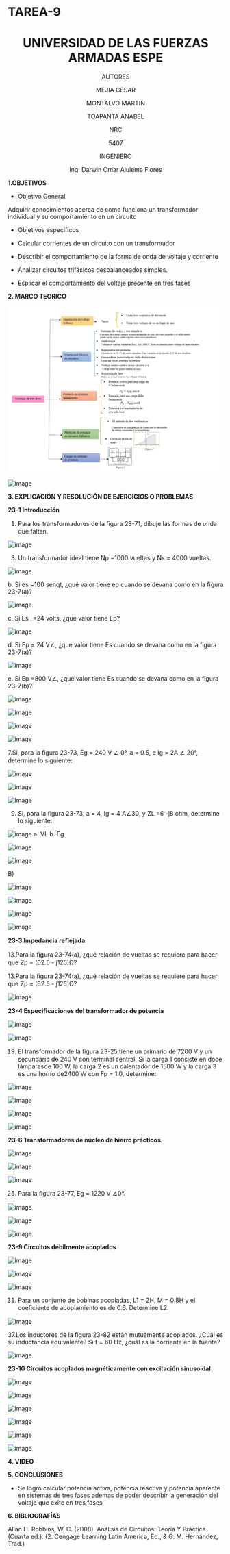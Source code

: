 # TAREA-9

<div align="center">

# UNIVERSIDAD DE LAS FUERZAS ARMADAS ESPE

AUTORES

MEJIA CESAR
  
MONTALVO MARTIN
  
TOAPANTA ANABEL

NRC
  
5407

INGENIERO

Ing. Darwin Omar Alulema Flores

</div>

**1.OBJETIVOS**

- Objetivo General

Adquirir conocimientos acerca de como funciona un transformador individual y su comportamiento en un circuito


- Objetivos específicos

* Calcular corrientes de un circuito con un transformador

* Describir el comportamiento de la forma de onda de voltaje y corriente

* Analizar circuitos trifásicos desbalanceados simples.

* Esplicar el comportamiento del voltaje presente en tres fases

**2. MARCO TEORICO**

![](https://github.com/Anabeltoapanta/TAREA-9/blob/main/MARCO%20TEORICO%2024_page-0001.jpg)

![image](https://user-images.githubusercontent.com/85134094/132527971-61390904-77e9-4024-9395-8c3cf7ab04cd.png)

**3. EXPLICACIÓN Y RESOLUCIÓN DE EJERCICIOS O PROBLEMAS**

**23-1 Introducción**

1. Para los transformadores de la ﬁgura 23-71, dibuje las formas de onda que faltan.

![image](https://user-images.githubusercontent.com/85134094/132509778-9ab5bcc3-7937-44c7-8779-4c319510fe3f.png)

3. Un transformador ideal tiene Np =1000 vueltas y Ns = 4000 vueltas.

![image](https://user-images.githubusercontent.com/85134094/132523329-a4b09761-1532-48e9-903f-59b78f24f902.png)

b. Si es =100 senqt, ¿qué valor tiene ep cuando se devana como en la figura 23-7(a)?

![image](https://user-images.githubusercontent.com/85134094/132523432-ae81c521-f4d6-40a2-aef0-ccaf33c7cd98.png)

c. Si Es _=24 volts, ¿qué valor tiene Ep?

![image](https://user-images.githubusercontent.com/85134094/132523493-e41eea40-a698-40e0-a95a-8b96a036619a.png)


d. Si Ep = 24 V∠, ¿qué valor tiene Es cuando se devana como en la figura
23-7(a)?

![image](https://user-images.githubusercontent.com/85134094/132523564-d60d1648-ea83-4881-8a6d-1606bcd0a839.png)

e. Si Ep =800 V∠, ¿qué valor tiene Es cuando se devana como en la figura
23-7(b)?

![image](https://user-images.githubusercontent.com/85134094/132523645-91df6313-041b-427a-b15b-781f1c0bb2ce.png)

![image](https://user-images.githubusercontent.com/85134094/132527128-0c14240e-eb1a-4175-b024-719eba92ba19.png)

![image](https://user-images.githubusercontent.com/85134094/132527152-fa21eb27-c50c-4c2e-b6ab-298cba86cd1b.png)

![image](https://user-images.githubusercontent.com/85134094/132527227-f840a150-9831-4d87-bf33-f911ac888db8.png)

7.Si, para la ﬁgura 23-73, Eg = 240 V ∠ 0°, a = 0.5, e Ig = 2A ∠ 20°, determine lo siguiente:

![image](https://user-images.githubusercontent.com/85134094/132509804-af527137-fc9e-415c-9b5f-6b439df0db8b.png)

![image](https://user-images.githubusercontent.com/85134094/132509824-787263ee-2934-4071-b24a-8860c4d1cc56.png)

![image](https://user-images.githubusercontent.com/85134094/132509849-5d2b06d2-4c43-431e-99b2-05a028aa3934.png)

9. Si, para la figura 23-73, a = 4, Ig = 4 A∠30, y ZL =6 -j8 ohm, determine
lo siguiente:

![image](https://user-images.githubusercontent.com/85134094/132523738-226b4bd8-9a64-443f-a27a-9a061dc61442.png)
a.	VL b. Eg

![image](https://user-images.githubusercontent.com/85134094/132523864-f9970d52-e968-42e2-89b4-ca3132bfade1.png)

![image](https://user-images.githubusercontent.com/85134094/132523878-922b24eb-5b3c-4872-9c7a-61c654c8688f.png)

B)

![image](https://user-images.githubusercontent.com/85134094/132523907-0af99d32-27d7-4e64-8c64-51da53530daa.png)

![image](https://user-images.githubusercontent.com/85134094/132527255-d2f18696-71a3-4581-baff-03a811c6b93b.png)

![image](https://user-images.githubusercontent.com/85134094/132527271-b332a843-0fb9-43a8-9d90-d9b87304f946.png)

![image](https://user-images.githubusercontent.com/85134094/132527301-84ff6b4e-06cb-48dc-aedb-cfebd70487e2.png)


**23-3 Impedancia reﬂejada**

13.Para la ﬁgura 23-74(a), ¿qué relación de vueltas se requiere para hacer que Zp = (62.5 - j125)Ω?

13.Para la ﬁgura 23-74(a), ¿qué relación de vueltas se requiere para hacer que Zp = (62.5 - j125)Ω?

![image](https://user-images.githubusercontent.com/85134094/132509897-693c19f6-f181-4928-8659-40af9289a280.png)

**23-4 Especiﬁcaciones del transformador de potencia**

![image](https://user-images.githubusercontent.com/85134094/132527361-d511fcdf-65df-4d92-b0bf-db74cd9e974d.png)

![image](https://user-images.githubusercontent.com/85134094/132527388-ba588282-9fbf-4f02-bb47-cff81c2b11db.png)

19. El transformador de la ﬁgura 23-25 tiene un primario de 7200 V y un secundario de 240 V con terminal central. Si la carga 1 consiste en doce lámparasde 100 W, la carga 2 es un calentador de 1500 W y la carga 3 es una horno de2400 W con Fp = 1.0, determine:

![image](https://user-images.githubusercontent.com/85134094/132509940-322186a9-6be3-4cb9-8a24-7a817a1a7c6e.png)

![image](https://user-images.githubusercontent.com/85134094/132509956-eaad4ccd-8608-4d74-8ab1-3c3fd538f6a7.png)

![image](https://user-images.githubusercontent.com/85134094/132509973-e3deff14-12d3-4d64-adbf-28cac1caff58.png)

![image](https://user-images.githubusercontent.com/85134094/132510043-42deceba-2ef1-4014-a5b9-cce312eb241a.png)

**23-6 Transformadores de núcleo de hierro prácticos**

![image](https://user-images.githubusercontent.com/85134094/132527413-a36fe1cb-0bde-409b-8322-b636c235b87c.png)

![image](https://user-images.githubusercontent.com/85134094/132527438-2c142d55-8ead-4a1d-902f-e10564268b35.png)

![image](https://user-images.githubusercontent.com/85134094/132527534-796ddbba-7251-43ab-9b26-ff8e5a26c137.png)

25. Para la ﬁgura 23-77, Eg = 1220 V ∠0°.

![image](https://user-images.githubusercontent.com/85134094/132510070-709c6909-83ef-436d-bf54-58b99a3b1711.png)

![image](https://user-images.githubusercontent.com/85134094/132510090-a00d51f9-3e5f-41db-b4d0-332c26972bb9.png)

![image](https://user-images.githubusercontent.com/85134094/132510099-14ad601a-ab37-4458-9bd3-04508c10872d.png)

**23-9 Circuitos débilmente acoplados**

![image](https://user-images.githubusercontent.com/85134094/132527568-6a6f4329-7a46-4c2e-aa48-b8fb6b7bbf14.png)

![image](https://user-images.githubusercontent.com/85134094/132527585-8cd7acce-6b18-42da-ab5d-29734e6377c2.png)

![image](https://user-images.githubusercontent.com/85134094/132527639-17b3625a-b673-414e-b94f-e0b2bec8fd22.png)

31.  Para un conjunto de bobinas acopladas, L1 = 2H, M = 0.8H y el coeﬁciente de acoplamiento es de 0.6. Determine L2.

![image](https://user-images.githubusercontent.com/85134094/132510150-fa65db97-c710-4590-a573-5dcfc16a7157.png)

37.Los inductores de la figura 23-82 están mutuamente acoplados. ¿Cuál es su inductancia equivalente? Si f = 60 Hz, ¿cuál es la corriente en la fuente?

![image](https://user-images.githubusercontent.com/85134094/132510162-1acd0282-5c96-4325-b570-d62ddf173312.png)

**23-10 Circuitos acoplados magnéticamente con excitación sinusoidal**

![image](https://user-images.githubusercontent.com/85134094/132527683-b4826ff1-468b-4936-89bb-543f0fab868a.png)

![image](https://user-images.githubusercontent.com/85134094/132527711-915fcb67-c0c1-4900-8f24-33463170f16f.png)

![image](https://user-images.githubusercontent.com/85134094/132527736-a0261520-73d5-48ae-9a04-fcc136c14ed2.png)

![image](https://user-images.githubusercontent.com/85134094/132527756-16c2ad69-6b36-4fdd-95b9-936ded5990d7.png)

![image](https://user-images.githubusercontent.com/85134094/132527775-b13e4703-c8cc-463a-b64a-1f82d83599c8.png)

![image](https://user-images.githubusercontent.com/85134094/132527797-b0282b22-f550-418f-96cb-fdc2e350ad57.png)


**4. VIDEO**



**5. CONCLUSIONES**

* Se logro calcular potencia activa, potencia reactiva y potencia aparente en sistemas de tres fases ademas de poder describir la generación del voltaje que exite en tres fases

**6. BIBLIOGRAFÍAS**

Allan H. Robbins, W. C. (2008). Análisis de Circuitos: Teoría Y Práctica (Cuarta ed.). (2. Cengage Learning Latin America, Ed., & G. M. Hernández, Trad.)
